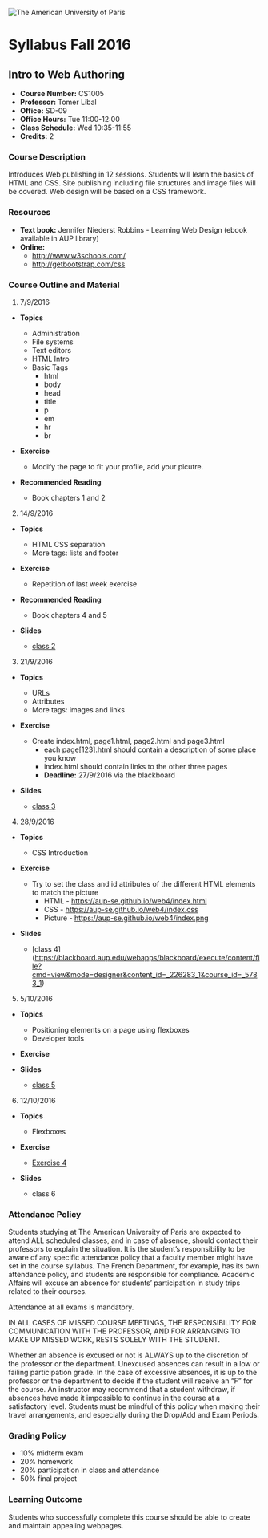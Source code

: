![The American University of Paris](https://upload.wikimedia.org/wikipedia/en/4/4c/American_University_of_Paris.png)
# Syllabus Fall 2016
## Intro to Web Authoring

* **Course Number:** CS1005
* **Professor:** Tomer Libal
* **Office:** SD-09
* **Office Hours:** Tue 11:00-12:00
* **Class Schedule:** Wed 10:35-11:55
* **Credits:** 2

### Course Description
Introduces Web publishing in 12 sessions. Students will learn the basics
of HTML and CSS. Site publishing
including file structures and image files will be covered.
Web design will be based on a CSS framework.

### Resources

* **Text book:**   Jennifer Niederst Robbins - Learning Web Design
  (ebook available in AUP library)
* **Online:**
  * http://www.w3schools.com/
  * http://getbootstrap.com/css

### Course Outline and Material

1. 7/9/2016

  * **Topics**

    * Administration
    * File systems
    * Text editors
    * HTML Intro
    * Basic Tags
      * html
      * body
      * head
      * title
      * p
      * em
      * hr
      * br

  * **Exercise**

    * Modify the page to fit your profile, add your picutre.

  * **Recommended Reading**

    * Book chapters 1 and 2

2. 14/9/2016

  * **Topics**

    * HTML CSS separation
    * More tags: lists and footer

  * **Exercise**

    * Repetition of last week exercise

  * **Recommended Reading**

    * Book chapters 4 and 5

  * **Slides**

    * [class
      2](https://blackboard.aup.edu/webapps/blackboard/execute/content/file?cmd=view&mode=designer&content_id=_225333_1&course_id=_5783_1)

3. 21/9/2016

  * **Topics**

    * URLs
    * Attributes
    * More tags: images and links

  * **Exercise**

    * Create index.html, page1.html, page2.html and page3.html
      * each page[123].html should contain a description of some place
        you know
      * index.html should contain links to the other three pages
      * **Deadline:** 27/9/2016 via the blackboard

  * **Slides**

    * [class
      3](https://blackboard.aup.edu/webapps/blackboard/execute/content/file?cmd=view&mode=designer&content_id=_225782_1&course_id=_5783_1)

4. 28/9/2016

  * **Topics**

    * CSS Introduction

  * **Exercise**

    * Try to set the class and id attributes of the different HTML elements to match the picture
      * HTML - https://aup-se.github.io/web4/index.html
      * CSS - https://aup-se.github.io/web4/index.css
      * Picture - https://aup-se.github.io/web4/index.png

  * **Slides**

    * [class 4]
      (https://blackboard.aup.edu/webapps/blackboard/execute/content/file?cmd=view&mode=designer&content_id=_226283_1&course_id=_5783_1)

5. 5/10/2016

  * **Topics**

    * Positioning elements on a page using flexboxes
    * Developer tools

  * **Exercise**

  * **Slides**

    * [class
      5](https://blackboard.aup.edu/webapps/blackboard/execute/content/file?cmd=view&mode=designer&content_id=_226614_1&course_id=_5783_1)

6. 12/10/2016

  * **Topics**

    * Flexboxes

  * **Exercise**

    * [Exercise
      4](https://blackboard.aup.edu/webapps/assignment/uploadAssignment?content_id=_226575_1&course_id=_5783_1&assign_group_id=&mode=cpview)

  * **Slides**

    * class 6





### Attendance Policy
Students studying at The American University of Paris are expected to
attend ALL scheduled classes, and in case of absence, should contact
their professors to explain the situation. It is the student’s
responsibility to be aware of any specific attendance policy that a
faculty member might have set in the course syllabus. The French
Department, for example, has its own attendance policy, and students are
responsible for compliance. Academic Affairs will excuse an absence for
students’ participation in study trips related to their courses.

Attendance at all exams is mandatory.

IN ALL CASES OF MISSED COURSE MEETINGS, THE RESPONSIBILITY FOR
COMMUNICATION WITH THE PROFESSOR, AND FOR ARRANGING TO MAKE UP MISSED
WORK, RESTS SOLELY WITH THE STUDENT.

Whether an absence is excused or not is ALWAYS up to the discretion of
the professor or the department. Unexcused absences can result in a low
or failing participation grade. In the case of excessive absences, it is
up to the professor or the department to decide if the student will
receive an “F” for the course. An instructor may recommend that a
student withdraw, if absences have made it impossible to continue in the
course at a satisfactory level.
Students must be mindful of this policy when making their travel
arrangements, and especially during the Drop/Add and Exam Periods.

### Grading Policy
* 10% midterm exam
* 20% homework
* 20% participation in class and attendance
* 50% final project

### Learning Outcome
Students who successfully complete this course should be able to
create and maintain appealing webpages.
